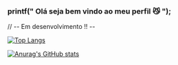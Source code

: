 <!--
**TakedaGalaxy/TakedaGalaxy** is a ✨ _special_ ✨ repository because its `README.md` (this file) appears on your GitHub profile.

Here are some ideas to get you started:

- 🔭 I’m currently working on ...
- 🌱 I’m currently learning ...
- 👯 I’m looking to collaborate on ...
- 🤔 I’m looking for help with ...
- 💬 Ask me about ...
- 📫 How to reach me: ...
- 😄 Pronouns: ...
- ⚡ Fun fact: ...
--

-->
### printf(" Olá seja bem vindo ao meu perfil 😼 ");
// -- Em desenvolvimento !! --

[![Top Langs](https://github-readme-stats.vercel.app/api/top-langs/?username=TakedaGalaxy&layout=demo&theme=dracula)](https://github.com/anuraghazra/github-readme-stats)

[![Anurag's GitHub stats](https://github-readme-stats.vercel.app/api?username=TakedaGalaxy&theme=dracula)](https://github.com/anuraghazra/github-readme-stats)

